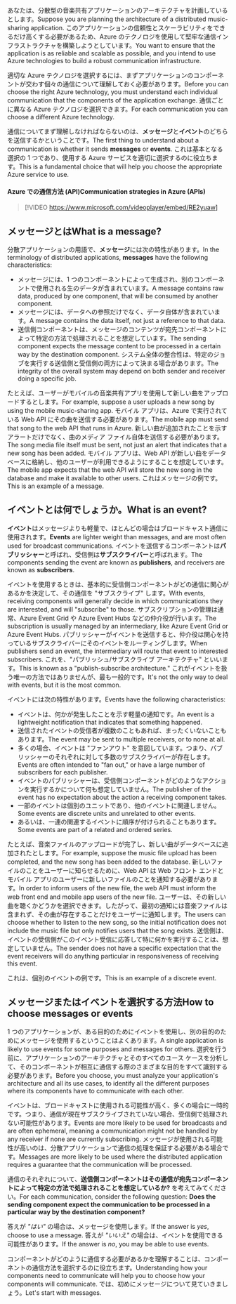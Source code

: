 <span data-ttu-id="71fb7-101">あなたは、分散型の音楽共有アプリケーションのアーキテクチャを計画しているとします。</span><span class="sxs-lookup"><span data-stu-id="71fb7-101">Suppose you are planning the architecture of a distributed music-sharing application.</span></span> <span data-ttu-id="71fb7-102">このアプリケーションの信頼性とスケーラビリティをできるだけ高くする必要があるため、Azure のテクノロジを使用して堅牢な通信インフラストラクチャを構築しようとしています。</span><span class="sxs-lookup"><span data-stu-id="71fb7-102">You want to ensure that the application is as reliable and scalable as possible, and you intend to use Azure technologies to build a robust communication infrastructure.</span></span>

<span data-ttu-id="71fb7-103">適切な Azure テクノロジを選択するには、まずアプリケーションのコンポーネントが交わす個々の通信について理解しておく必要があります。</span><span class="sxs-lookup"><span data-stu-id="71fb7-103">Before you can choose the right Azure technology, you must understand each individual communication that the components of the application exchange.</span></span> <span data-ttu-id="71fb7-104">通信ごとに異なる Azure テクノロジを選択できます。</span><span class="sxs-lookup"><span data-stu-id="71fb7-104">For each communication you can choose a different Azure technology.</span></span>

<span data-ttu-id="71fb7-105">通信についてまず理解しなければならないのは、**メッセージ**と**イベント**のどちらを送信するかということです。</span><span class="sxs-lookup"><span data-stu-id="71fb7-105">The first thing to understand about a communication is whether it sends **messages** or **events**.</span></span> <span data-ttu-id="71fb7-106">これは基本となる選択の 1 つであり、使用する Azure サービスを適切に選択するのに役立ちます。</span><span class="sxs-lookup"><span data-stu-id="71fb7-106">This is a fundamental choice that will help you choose the appropriate Azure service to use.</span></span>

#### <a name="communication-strategies-in-azure-apis"></a><span data-ttu-id="71fb7-107">Azure での通信方法 (API)</span><span class="sxs-lookup"><span data-stu-id="71fb7-107">Communication strategies in Azure (APIs)</span></span>

> [!VIDEO https://www.microsoft.com/videoplayer/embed/RE2yuaw]

## <a name="what-is-a-message"></a><span data-ttu-id="71fb7-108">メッセージとは</span><span class="sxs-lookup"><span data-stu-id="71fb7-108">What is a message?</span></span>
<span data-ttu-id="71fb7-109">分散アプリケーションの用語で、**メッセージ**には次の特性があります。</span><span class="sxs-lookup"><span data-stu-id="71fb7-109">In the terminology of distributed applications, **messages** have the following characteristics:</span></span>

- <span data-ttu-id="71fb7-110">メッセージには、1 つのコンポーネントによって生成され、別のコンポーネントで使用される生のデータが含まれています。</span><span class="sxs-lookup"><span data-stu-id="71fb7-110">A message contains raw data, produced by one component, that will be consumed by another component.</span></span>
- <span data-ttu-id="71fb7-111">メッセージには、データへの参照だけでなく、データ自体が含まれています。</span><span class="sxs-lookup"><span data-stu-id="71fb7-111">A message contains the data itself, not just a reference to that data.</span></span>
- <span data-ttu-id="71fb7-112">送信側コンポーネントは、メッセージのコンテンツが宛先コンポーネントによって特定の方法で処理されることを想定しています。</span><span class="sxs-lookup"><span data-stu-id="71fb7-112">The sending component expects the message content to be processed in a certain way by the destination component.</span></span> <span data-ttu-id="71fb7-113">システム全体の整合性は、特定のジョブを実行する送信側と受信側の両方によって決まる場合があります。</span><span class="sxs-lookup"><span data-stu-id="71fb7-113">The integrity of the overall system may depend on both sender and receiver doing a specific job.</span></span>

<span data-ttu-id="71fb7-114">たとえば、ユーザーがモバイルの音楽共有アプリを使用して新しい曲をアップロードするとします。</span><span class="sxs-lookup"><span data-stu-id="71fb7-114">For example, suppose a user uploads a new song by using the mobile music-sharing app.</span></span> <span data-ttu-id="71fb7-115">モバイル アプリは、Azure で実行されている Web API にその曲を送信する必要があります。</span><span class="sxs-lookup"><span data-stu-id="71fb7-115">The mobile app must send that song to the web API that runs in Azure.</span></span> <span data-ttu-id="71fb7-116">新しい曲が追加されたことを示すアラートだけでなく、曲のメディア ファイル自体を送信する必要があります。</span><span class="sxs-lookup"><span data-stu-id="71fb7-116">The song media file itself must be sent, not just an alert that indicates that a new song has been added.</span></span> <span data-ttu-id="71fb7-117">モバイル アプリは、Web API が新しい曲をデータベースに格納し、他のユーザーが利用できるようにすることを想定しています。</span><span class="sxs-lookup"><span data-stu-id="71fb7-117">The mobile app expects that the web API will store the new song in the database and make it available to other users.</span></span> <span data-ttu-id="71fb7-118">これはメッセージの例です。</span><span class="sxs-lookup"><span data-stu-id="71fb7-118">This is an example of a message.</span></span>

## <a name="what-is-an-event"></a><span data-ttu-id="71fb7-119">イベントとは何でしょうか。</span><span class="sxs-lookup"><span data-stu-id="71fb7-119">What is an event?</span></span>

<span data-ttu-id="71fb7-120">**イベント**はメッセージよりも軽量で、ほとんどの場合はブロードキャスト通信に使用されます。</span><span class="sxs-lookup"><span data-stu-id="71fb7-120">**Events** are lighter weight than messages, and are most often used for broadcast communications.</span></span> <span data-ttu-id="71fb7-121">イベントを送信するコンポーネントは**パブリッシャー**と呼ばれ、受信側は**サブスクライバー**と呼ばれます。</span><span class="sxs-lookup"><span data-stu-id="71fb7-121">The components sending the event are known as **publishers**, and receivers are known as **subscribers**.</span></span>

<span data-ttu-id="71fb7-122">イベントを使用するときは、基本的に受信側コンポーネントがどの通信に関心があるかを決定して、その通信を "サブスクライブ" します。</span><span class="sxs-lookup"><span data-stu-id="71fb7-122">With events, receiving components will generally decide in which communications they are interested, and will "subscribe" to those.</span></span> <span data-ttu-id="71fb7-123">サブスクリプションの管理は通常、Azure Event Grid や Azure Event Hubs などの仲介役が行います。</span><span class="sxs-lookup"><span data-stu-id="71fb7-123">The subscription is usually managed by an intermediary, like Azure Event Grid or Azure Event Hubs.</span></span> <span data-ttu-id="71fb7-124">パブリッシャーがイベントを送信すると、仲介役は関心を持っているサブスクライバーにそのイベントをルーティングします。</span><span class="sxs-lookup"><span data-stu-id="71fb7-124">When publishers send an event, the intermediary will route that event to interested subscribers.</span></span> <span data-ttu-id="71fb7-125">これを、"パブリッシュ/サブスクライブ アーキテクチャ" といいます。</span><span class="sxs-lookup"><span data-stu-id="71fb7-125">This is known as a "publish-subscribe architecture."</span></span> <span data-ttu-id="71fb7-126">これがイベントを扱う唯一の方法ではありませんが、最も一般的です。</span><span class="sxs-lookup"><span data-stu-id="71fb7-126">It's not the only way to deal with events, but it is the most common.</span></span>

<span data-ttu-id="71fb7-127">イベントには次の特性があります。</span><span class="sxs-lookup"><span data-stu-id="71fb7-127">Events have the following characteristics:</span></span>

- <span data-ttu-id="71fb7-128">イベントは、何かが発生したことを示す軽量の通知です。</span><span class="sxs-lookup"><span data-stu-id="71fb7-128">An event is a lightweight notification that indicates that something happened.</span></span>
- <span data-ttu-id="71fb7-129">送信されたイベントの受信者が複数のこともあれば、まったくいないこともあります。</span><span class="sxs-lookup"><span data-stu-id="71fb7-129">The event may be sent to multiple receivers, or to none at all.</span></span>
- <span data-ttu-id="71fb7-130">多くの場合、イベントは "ファンアウト" を意図しています。つまり、パブリッシャーのそれぞれに対して多数のサブスクライバーが存在します。</span><span class="sxs-lookup"><span data-stu-id="71fb7-130">Events are often intended to "fan out," or have a large number of subscribers for each publisher.</span></span>
- <span data-ttu-id="71fb7-131">イベントのパブリッシャーは、受信側コンポーネントがどのようなアクションを実行するかについて何も想定していません。</span><span class="sxs-lookup"><span data-stu-id="71fb7-131">The publisher of the event has no expectation about the action a receiving component takes.</span></span>
- <span data-ttu-id="71fb7-132">一部のイベントは個別のユニットであり、他のイベントに関連しません。</span><span class="sxs-lookup"><span data-stu-id="71fb7-132">Some events are discrete units and unrelated to other events.</span></span> 
- <span data-ttu-id="71fb7-133">あるいは、一連の関連するイベントに順序が付けられることもあります。</span><span class="sxs-lookup"><span data-stu-id="71fb7-133">Some events are part of a related and ordered series.</span></span>  

<span data-ttu-id="71fb7-134">たとえば、音楽ファイルのアップロードが完了し、新しい曲がデータベースに追加されたとします。</span><span class="sxs-lookup"><span data-stu-id="71fb7-134">For example, suppose the music file upload has been completed, and the new song has been added to the database.</span></span> <span data-ttu-id="71fb7-135">新しいファイルのことをユーザーに知らせるために、Web API は Web フロント エンドとモバイル アプリのユーザーに新しいファイルのことを通知する必要があります。</span><span class="sxs-lookup"><span data-stu-id="71fb7-135">In order to inform users of the new file, the web API must inform the web front end and mobile app users of the new file.</span></span> <span data-ttu-id="71fb7-136">ユーザーは、その新しい曲を聴くかどうかを選択できます。したがって、最初の通知には音楽ファイルは含まれず、その曲が存在することだけをユーザーに通知します。</span><span class="sxs-lookup"><span data-stu-id="71fb7-136">The users can choose whether to listen to the new song, so the initial notification does not include the music file but only notifies users that the song exists.</span></span> <span data-ttu-id="71fb7-137">送信側は、イベントの受信側がこのイベント受信に応答して特に何かを実行することは、想定していません。</span><span class="sxs-lookup"><span data-stu-id="71fb7-137">The sender does not have a specific expectation that the event receivers will do anything particular in responsiveness of receiving this event.</span></span>

<span data-ttu-id="71fb7-138">これは、個別のイベントの例です。</span><span class="sxs-lookup"><span data-stu-id="71fb7-138">This is an example of a discrete event.</span></span>

## <a name="how-to-choose-messages-or-events"></a><span data-ttu-id="71fb7-139">メッセージまたはイベントを選択する方法</span><span class="sxs-lookup"><span data-stu-id="71fb7-139">How to choose messages or events</span></span>

<span data-ttu-id="71fb7-140">1 つのアプリケーションが、ある目的のためにイベントを使用し、別の目的のためにメッセージを使用するということはよくあります。</span><span class="sxs-lookup"><span data-stu-id="71fb7-140">A single application is likely to use events for some purposes and messages for others.</span></span> <span data-ttu-id="71fb7-141">選択を行う前に、アプリケーションのアーキテクチャとそのすべてのユース ケースを分析して、そのコンポーネントが相互に通信する際のさまざまな目的をすべて識別する必要があります。</span><span class="sxs-lookup"><span data-stu-id="71fb7-141">Before you choose, you must analyze your application's architecture and all its use cases, to identify all the different purposes where its components have to communicate with each other.</span></span>

<span data-ttu-id="71fb7-142">イベントは、ブロードキャストに使用される可能性が高く、多くの場合に一時的です。つまり、通信が現在サブスクライブされていない場合、受信側で処理されない可能性があります。</span><span class="sxs-lookup"><span data-stu-id="71fb7-142">Events are more likely to be used for broadcasts and are often ephemeral, meaning a communication might not be handled by any receiver if none are currently subscribing.</span></span> <span data-ttu-id="71fb7-143">メッセージが使用される可能性が高いのは、分散アプリケーションで通信の処理を保証する必要がある場合です。</span><span class="sxs-lookup"><span data-stu-id="71fb7-143">Messages are more likely to be used where the distributed application requires a guarantee that the communication will be processed.</span></span>

<span data-ttu-id="71fb7-144">通信のそれぞれについて、**送信側コンポーネントはその通信が宛先コンポーネントによって特定の方法で処理されることを想定しているか?** を考えてみてください。</span><span class="sxs-lookup"><span data-stu-id="71fb7-144">For each communication, consider the following question: **Does the sending component expect the communication to be processed in a particular way by the destination component?**</span></span>

<span data-ttu-id="71fb7-145">答えが _"はい"_ の場合は、メッセージを使用します。</span><span class="sxs-lookup"><span data-stu-id="71fb7-145">If the answer is _yes_, choose to use a message.</span></span> <span data-ttu-id="71fb7-146">答えが _"いいえ"_ の場合は、イベントを使用できる可能性があります。</span><span class="sxs-lookup"><span data-stu-id="71fb7-146">If the answer is _no_, you may be able to use events.</span></span>

<span data-ttu-id="71fb7-147">コンポーネントがどのように通信する必要があるかを理解することは、コンポーネントの通信方法を選択するのに役立ちます。</span><span class="sxs-lookup"><span data-stu-id="71fb7-147">Understanding how your components need to communicate will help you to choose how your components will communicate.</span></span> <span data-ttu-id="71fb7-148">では、初めにメッセージについて見ていきましょう。</span><span class="sxs-lookup"><span data-stu-id="71fb7-148">Let's start with messages.</span></span>
